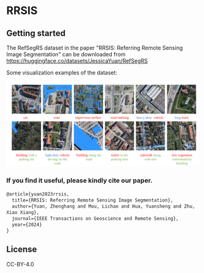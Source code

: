 # RRSIS


## Getting started

The RefSegRS dataset in the paper "RRSIS: Referring Remote Sensing Image Segmentation" can be downloaded from https://huggingface.co/datasets/JessicaYuan/RefSegRS


Some visualization examples of the dataset:

![image](https://github.com/zhu-xlab/rrsis/blob/main/rrsis.png)


### If you find it useful, please kindly cite our paper.


```
@article{yuan2023rrsis,
  title={RRSIS: Referring Remote Sensing Image Segmentation},
  author={Yuan, Zhenghang and Mou, Lichao and Hua, Yuansheng and Zhu, Xiao Xiang},
  journal={IEEE Transactions on Geoscience and Remote Sensing},
  year={2024}
}
```



## License
CC-BY-4.0


